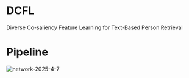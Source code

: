 # DCFL
Diverse Co-saliency Feature Learning for Text-Based Person Retrieval
# Pipeline

![network-2025-4-7](https://github.com/user-attachments/assets/f0c1fed5-f2b3-447c-a1c9-2d495cddac6c)
